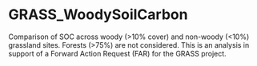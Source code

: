# GRASS_WoodySoilCarbon
Comparison of SOC across woody (>10% cover) and non-woody (&lt;10%) grassland sites. Forests (>75%) are not considered. This is an analysis in support of a Forward Action Request (FAR) for the GRASS project.
